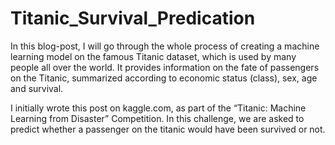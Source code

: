 # Titanic_Survival_Predication
In this blog-post, I will go through the whole process of creating a machine learning model on the famous Titanic dataset, which is used by many people all over the world. It provides information on the fate of passengers on the Titanic, summarized according to economic status (class), sex, age and survival.

I initially wrote this post on kaggle.com, as part of the “Titanic: Machine Learning from Disaster” Competition. In this challenge, we are asked to predict whether a passenger on the titanic would have been survived or not.
